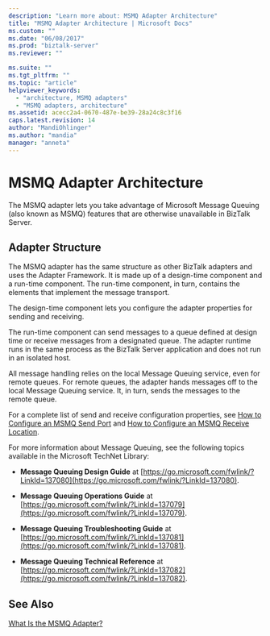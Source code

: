 ```yaml
---
description: "Learn more about: MSMQ Adapter Architecture"
title: "MSMQ Adapter Architecture | Microsoft Docs"
ms.custom: ""
ms.date: "06/08/2017"
ms.prod: "biztalk-server"
ms.reviewer: ""

ms.suite: ""
ms.tgt_pltfrm: ""
ms.topic: "article"
helpviewer_keywords:
  - "architecture, MSMQ adapters"
  - "MSMQ adapters, architecture"
ms.assetid: acecc2a4-0670-487e-be39-28a24c8c3f16
caps.latest.revision: 14
author: "MandiOhlinger"
ms.author: "mandia"
manager: "anneta"
---
```

# MSMQ Adapter Architecture
The MSMQ adapter lets you take advantage of Microsoft Message Queuing (also known as MSMQ) features that are otherwise unavailable in BizTalk Server.

## Adapter Structure
 The MSMQ adapter has the same structure as other BizTalk adapters and uses the Adapter Framework. It is made up of a design-time component and a run-time component. The run-time component, in turn, contains the elements that implement the message transport.

 The design-time component lets you configure the adapter properties for sending and receiving.

 The run-time component can send messages to a queue defined at design time or receive messages from a designated queue. The adapter runtime runs in the same process as the BizTalk Server application and does not run in an isolated host.

 All message handling relies on the local Message Queuing service, even for remote queues. For remote queues, the adapter hands messages off to the local Message Queuing service. It, in turn, sends the messages to the remote queue.

 For a complete list of send and receive configuration properties, see [How to Configure an MSMQ Send Port](../core/how-to-configure-an-msmq-send-port.md) and [How to Configure an MSMQ Receive Location](../core/how-to-configure-an-msmq-receive-location.md).

 For more information about Message Queuing, see the following topics available in the Microsoft TechNet Library:

-   **Message Queuing Design Guide** at [https://go.microsoft.com/fwlink/?LinkId=137080](https://go.microsoft.com/fwlink/?LinkId=137080).

-   **Message Queuing Operations Guide** at [https://go.microsoft.com/fwlink/?LinkId=137079](https://go.microsoft.com/fwlink/?LinkId=137079).

-   **Message Queuing Troubleshooting Guide** at [https://go.microsoft.com/fwlink/?LinkId=137081](https://go.microsoft.com/fwlink/?LinkId=137081).

-   **Message Queuing Technical Reference** at [https://go.microsoft.com/fwlink/?LinkId=137082](https://go.microsoft.com/fwlink/?LinkId=137082).

## See Also
 [What Is the MSMQ Adapter?](../core/what-is-the-msmq-adapter.md)
